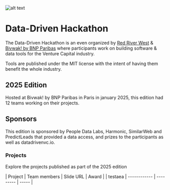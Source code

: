 ![alt text](https://i.imgur.com/O8vZHPM.png)

# Data-Driven Hackathon

The Data-Driven Hackathon is an even organized by [Red River West](https://redriverwest.com) & [Bivwak! by BNP Paribas](https://bivwak.bnpparibas/) where participants work on building software & data tools for the Venture Capital industry.

Tools are published under the MIT license with the intent of having them benefit the whole industry.

## 2025 Edition

Hosted at Bivwak! by BNP Paribas in Paris in january 2025, this edition had 12 teams working on their projects.

## Sponsors

This edition is sponsored by People Data Labs, Harmonic, SimilarWeb and PredictLeads that provided a data access, and prizes to the participants as well as datadrivenvc.io.

### Projects

Explore the projects published as part of the 2025 edition

| Project | Team members | Slide URL | Award |
| testaea | ------------ | --------- | ----- |
